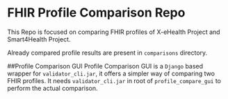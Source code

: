 # FHIR Profile Comparison Repo

This Repo is focused on comparing FHIR profiles of X-eHealth Project and Smart4Health Project. 

Already compared profile results are present in `comparisons` directory. 

##Profile Comparison GUI
Profile Comparison GUI is a `Django` based wrapper for `validator_cli.jar`, it offers a simpler way of comparing two FHIR profiles. 
It needs `validator_cli.jar` in root of `profile_compare_gui` to perform the actual comparison. 